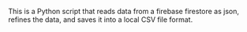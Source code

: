 This is a Python script that reads data from a firebase firestore as json, refines the data, and saves it into a local CSV file format.
